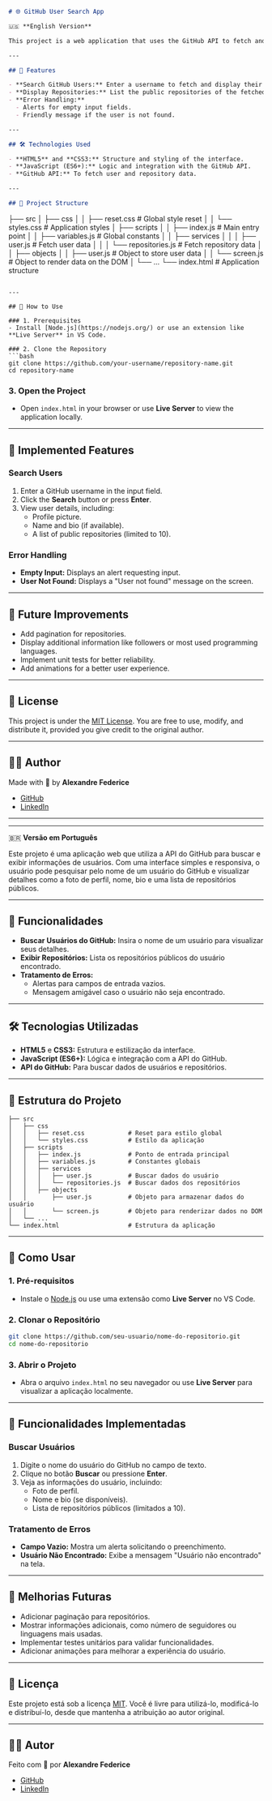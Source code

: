 ```markdown
# 🌐 GitHub User Search App

🇺🇸 **English Version**

This project is a web application that uses the GitHub API to fetch and display user information. With a simple and responsive interface, users can search for a GitHub username to view details like profile picture, name, bio, and a list of public repositories.

---

## 🚀 Features

- **Search GitHub Users:** Enter a username to fetch and display their profile information.
- **Display Repositories:** List the public repositories of the fetched user.
- **Error Handling:** 
  - Alerts for empty input fields.
  - Friendly message if the user is not found.

---

## 🛠️ Technologies Used

- **HTML5** and **CSS3:** Structure and styling of the interface.
- **JavaScript (ES6+):** Logic and integration with the GitHub API.
- **GitHub API:** To fetch user and repository data.

---

## 📂 Project Structure

```
├── src
│   ├── css
│   │   ├── reset.css            # Global style reset
│   │   └── styles.css           # Application styles
│   ├── scripts
│   │   ├── index.js             # Main entry point
│   │   ├── variables.js         # Global constants
│   │   ├── services
│   │   │   ├── user.js          # Fetch user data
│   │   │   └── repositories.js  # Fetch repository data
│   │   ├── objects
│   │       ├── user.js          # Object to store user data
│   │       └── screen.js        # Object to render data on the DOM
│   └── ...
└── index.html                   # Application structure
```

---

## 📖 How to Use

### 1. Prerequisites
- Install [Node.js](https://nodejs.org/) or use an extension like **Live Server** in VS Code.

### 2. Clone the Repository
```bash
git clone https://github.com/your-username/repository-name.git
cd repository-name
```

### 3. Open the Project
- Open `index.html` in your browser or use **Live Server** to view the application locally.

---

## 🌟 Implemented Features

### Search Users
1. Enter a GitHub username in the input field.
2. Click the **Search** button or press **Enter**.
3. View user details, including:
   - Profile picture.
   - Name and bio (if available).
   - A list of public repositories (limited to 10).

### Error Handling
- **Empty Input:** Displays an alert requesting input.
- **User Not Found:** Displays a "User not found" message on the screen.

---

## 🚧 Future Improvements

- Add pagination for repositories.
- Display additional information like followers or most used programming languages.
- Implement unit tests for better reliability.
- Add animations for a better user experience.

---

## 📄 License

This project is under the [MIT License](LICENSE). You are free to use, modify, and distribute it, provided you give credit to the original author.

---

## 🧑‍💻 Author

Made with 🖤 by **Alexandre Federice** 
- [GitHub](https://github.com/alexandre-federice)
- [LinkedIn](https://www.linkedin.com/in/pedro-alexandre-federice-soares/)

---
---

🇧🇷 **Versão em Português**

Este projeto é uma aplicação web que utiliza a API do GitHub para buscar e exibir informações de usuários. Com uma interface simples e responsiva, o usuário pode pesquisar pelo nome de um usuário do GitHub e visualizar detalhes como a foto de perfil, nome, bio e uma lista de repositórios públicos.

---

## 🚀 Funcionalidades

- **Buscar Usuários do GitHub:** Insira o nome de um usuário para visualizar seus detalhes.
- **Exibir Repositórios:** Lista os repositórios públicos do usuário encontrado.
- **Tratamento de Erros:** 
  - Alertas para campos de entrada vazios.
  - Mensagem amigável caso o usuário não seja encontrado.

---

## 🛠️ Tecnologias Utilizadas

- **HTML5** e **CSS3:** Estrutura e estilização da interface.
- **JavaScript (ES6+):** Lógica e integração com a API do GitHub.
- **API do GitHub:** Para buscar dados de usuários e repositórios.

---

## 📂 Estrutura do Projeto

```
├── src
│   ├── css
│   │   ├── reset.css            # Reset para estilo global
│   │   └── styles.css           # Estilo da aplicação
│   ├── scripts
│   │   ├── index.js             # Ponto de entrada principal
│   │   ├── variables.js         # Constantes globais
│   │   ├── services
│   │   │   ├── user.js          # Buscar dados do usuário
│   │   │   └── repositories.js  # Buscar dados dos repositórios
│   │   ├── objects
│   │       ├── user.js          # Objeto para armazenar dados do usuário
│   │       └── screen.js        # Objeto para renderizar dados no DOM
│   └── ...
└── index.html                   # Estrutura da aplicação
```

---

## 📖 Como Usar

### 1. Pré-requisitos
- Instale o [Node.js](https://nodejs.org/) ou use uma extensão como **Live Server** no VS Code.

### 2. Clonar o Repositório
```bash
git clone https://github.com/seu-usuario/nome-do-repositorio.git
cd nome-do-repositorio
```

### 3. Abrir o Projeto
- Abra o arquivo `index.html` no seu navegador ou use **Live Server** para visualizar a aplicação localmente.

---

## 🌟 Funcionalidades Implementadas

### Buscar Usuários
1. Digite o nome do usuário do GitHub no campo de texto.
2. Clique no botão **Buscar** ou pressione **Enter**.
3. Veja as informações do usuário, incluindo:
   - Foto de perfil.
   - Nome e bio (se disponíveis).
   - Lista de repositórios públicos (limitados a 10).

### Tratamento de Erros
- **Campo Vazio:** Mostra um alerta solicitando o preenchimento.
- **Usuário Não Encontrado:** Exibe a mensagem "Usuário não encontrado" na tela.

---

## 🚧 Melhorias Futuras

- Adicionar paginação para repositórios.
- Mostrar informações adicionais, como número de seguidores ou linguagens mais usadas.
- Implementar testes unitários para validar funcionalidades.
- Adicionar animações para melhorar a experiência do usuário.

---

## 📄 Licença

Este projeto está sob a licença [MIT](LICENSE). Você é livre para utilizá-lo, modificá-lo e distribuí-lo, desde que mantenha a atribuição ao autor original.

---

## 🧑‍💻 Autor

Feito com 🖤 por **Alexandre Federice**
- [GitHub](https://github.com/alexandre-federice)
- [LinkedIn](https://www.linkedin.com/in/pedro-alexandre-federice-soares/)
```